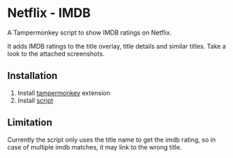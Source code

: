 # Netflix - IMDB
A Tampermonkey script to show IMDB ratings on Netflix. 

It adds IMDB ratings to the title overlay, title details and similar titles. Take a look to the attached screenshots. 

## Installation 
1) Install [tampermonkey](https://tampermonkey.net) extension
2) Install [script](https://github.com/ioannisioannou16/netflix-imdb/raw/master/netflix-imdb.user.js) 
## Limitation
Currently the script only uses the title name to get the imdb rating, so in case of multiple imdb matches, it may link to the wrong title. 
